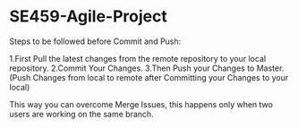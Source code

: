# SE459-Agile-Project
Steps to be followed before Commit and Push:

1.First Pull the latest changes from the remote repository to your local repository.
2.Commit Your Changes.
3.Then Push your Changes to Master.(Push Changes from local to remote after Committing your Changes to your local)

This way you can overcome Merge Issues, this happens only when two users are working on the same branch.
